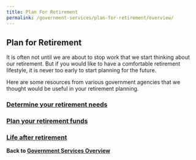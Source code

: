 ```yaml
---
title: Plan For Retirement
permalink: /government-services/plan-for-retirement/overview/
---
```


## Plan for Retirement

It is often not until we are about to stop work that we start thinking about our retirement. But if you would like to have a comfortable retirement lifestyle, it is never too early to start planning for the future.

Here are some resources from various government agencies that we thought would be useful in your retirement planning.


### [Determine your retirement needs](/government-services/plan-for-retirement/determine-needs/)

### [Plan your retirement funds](/government-services/plan-for-retirement/plan-funds/)

### [Life after retirement](/government-services/plan-for-retirement/life/)

**Back to [Government Services Overview](/government-services/overview/)**
